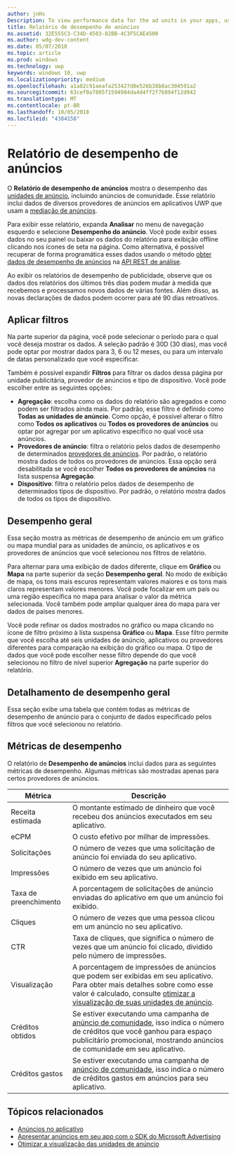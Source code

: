 ```yaml
---
author: jnHs
Description: To view performance data for the ad units in your apps, use the advertising performance report on the Windows Dev Center dashboard.
title: Relatório de desempenho de anúncios
ms.assetid: 32E555C3-C34D-4503-82BB-4C3F5CAE4500
ms.author: wdg-dev-content
ms.date: 05/07/2018
ms.topic: article
ms.prod: windows
ms.technology: uwp
keywords: windows 10, uwp
ms.localizationpriority: medium
ms.openlocfilehash: a1a82c91aeafa253427d8e526b38b8ac304591a2
ms.sourcegitcommit: 63cef0a7805f1594984da4d4ff2f76894f12d942
ms.translationtype: MT
ms.contentlocale: pt-BR
ms.lasthandoff: 10/05/2018
ms.locfileid: "4384158"
---
```

# <a name="advertising-performance-report"></a>Relatório de desempenho de anúncios


O **Relatório de desempenho de anúncios** mostra o desempenho das [unidades de anúncio](in-app-ads.md), incluindo anúncios de comunidade. Esse relatório inclui dados de diversos provedores de anúncios em aplicativos UWP que usam a [mediação de anúncios](in-app-ads.md#mediation).

Para exibir esse relatório, expanda **Analisar** no menu de navegação esquerdo e selecione **Desempenho do anúncio**. Você pode exibir esses dados no seu painel ou baixar os dados do relatório para exibição offline clicando nos ícones de seta na página. Como alternativa, é possível recuperar de forma programática esses dados usando o método [obter dados de desempenho de anúncios](../monetize/get-ad-performance-data.md) na [API REST de análise](../monetize/access-analytics-data-using-windows-store-services.md).

Ao exibir os relatórios de desempenho de publicidade, observe que os dados dos relatórios dos últimos três dias podem mudar à medida que recebemos e processamos novos dados de várias fontes. Além disso, as novas declarações de dados podem ocorrer para até 90 dias retroativos.

## <a name="apply-filters"></a>Aplicar filtros

Na parte superior da página, você pode selecionar o período para o qual você deseja mostrar os dados. A seleção padrão é 30D (30 dias), mas você pode optar por mostrar dados para 3, 6 ou 12 meses, ou para um intervalo de datas personalizado que você especificar.

Também é possível expandir **Filtros** para filtrar os dados dessa página por unidade publicitária, provedor de anúncios e tipo de dispositivo. Você pode escolher entre as seguintes opções:

* **Agregação**: escolha como os dados do relatório são agregados e como podem ser filtrados ainda mais. Por padrão, esse filtro é definido como **Todas as unidades de anúncio**. Como opção, é possível alterar o filtro como **Todos os aplicativos** ou **Todos os provedores de anúncios** ou optar por agregar por um aplicativo específico no qual você usa anúncios.
* **Provedores de anúncio**: filtra o relatório pelos dados de desempenho de determinados [provedores de anúncios](in-app-ads.md#paid-networks). Por padrão, o relatório mostra dados de todos os provedores de anúncios. Essa opção será desabilitada se você escolher **Todos os provedores de anúncios** na lista suspensa **Agregação**.
* **Dispositivo**: filtra o relatório pelos dados de desempenho de determinados tipos de dispositivo. Por padrão, o relatório mostra dados de todos os tipos de dispositivo.

## <a name="overall-performance"></a>Desempenho geral

Essa seção mostra as métricas de desempenho de anúncio em um gráfico ou mapa mundial para as unidades de anúncio, os aplicativos e os provedores de anúncios que você selecionou nos filtros de relatório.

Para alternar para uma exibição de dados diferente, clique em **Gráfico** ou **Mapa** na parte superior da seção **Desempenho geral**. No modo de exibição de mapa, os tons mais escuros representam valores maiores e os tons mais claros representam valores menores. Você pode focalizar em um país ou uma região específica no mapa para analisar o valor da métrica selecionada. Você também pode ampliar qualquer área do mapa para ver dados de países menores.

Você pode refinar os dados mostrados no gráfico ou mapa clicando no ícone de filtro próximo à lista suspensa **Gráfico** ou **Mapa**. Esse filtro permite que você escolha até seis unidades de anúncio, aplicativos ou provedores diferentes para comparação na exibição do gráfico ou mapa. O tipo de dados que você pode escolher nesse filtro depende do que você selecionou no filtro de nível superior **Agregação** na parte superior do relatório.


## <a name="overall-performance-breakdown"></a>Detalhamento de desempenho geral

Essa seção exibe uma tabela que contém todas as métricas de desempenho de anúncio para o conjunto de dados especificado pelos filtros que você selecionou no relatório.

## <a name="performance-metrics"></a>Métricas de desempenho

O relatório de **Desempenho de anúncios** inclui dados para as seguintes métricas de desempenho. Algumas métricas são mostradas apenas para certos provedores de anúncios.

|  Métrica  |  Descrição  |
|----------|---------------|
| Receita estimada  |  O montante estimado de dinheiro que você recebeu dos anúncios executados em seu aplicativo. |
| eCPM  |  O custo efetivo por milhar de impressões. |
| Solicitações  | O número de vezes que uma solicitação de anúncio foi enviada do seu aplicativo.  |
| Impressões  | O número de vezes que um anúncio foi exibido em seu aplicativo.  |
| Taxa de preenchimento  | A porcentagem de solicitações de anúncio enviadas do aplicativo em que um anúncio foi exibido.  |
| Cliques  |  O número de vezes que uma pessoa clicou em um anúncio no seu aplicativo. |
| CTR  |  Taxa de cliques, que significa o número de vezes que um anúncio foi clicado, dividido pelo número de impressões. |
| Visualização | A porcentagem de impressões de anúncios que podem ser exibidas em seu aplicativo. Para obter mais detalhes sobre como esse valor é calculado, consulte [otimizar a visualização de suas unidades de anúncio](../monetize/optimize-ad-unit-viewability.md). |
| Créditos obtidos  | Se estiver executando uma campanha de [anúncio de comunidade](https://docs.microsoft.com/windows/uwp/publish/about-community-ads), isso indica o número de créditos que você ganhou para espaço publicitário promocional, mostrando anúncios de comunidade em seu aplicativo.  |
| Créditos gastos  | Se estiver executando uma campanha de [anúncio de comunidade](https://docs.microsoft.com/windows/uwp/publish/about-community-ads), isso indica o número de créditos gastos em anúncios para seu aplicativo.  |

## <a name="related-topics"></a>Tópicos relacionados

* [Anúncios no aplicativo](in-app-ads.md)
* [Apresentar anúncios em seu app com o SDK do Microsoft Advertising](../monetize/display-ads-in-your-app.md)
* [Otimizar a visualização das unidades de anúncio](../monetize/optimize-ad-unit-viewability.md)


 
